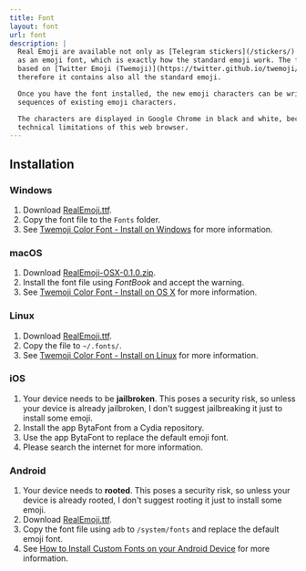 ```yaml
---
title: Font
layout: font
url: font
description: |
  Real Emoji are available not only as [Telegram stickers](/stickers/) but also
  as an emoji font, which is exactly how the standard emoji work. The font is
  based on [Twitter Emoji (Twemoji)](https://twitter.github.io/twemoji/),
  therefore it contains also all the standard emoji.

  Once you have the font installed, the new emoji characters can be written as
  sequences of existing emoji characters.

  The characters are displayed in Google Chrome in black and white, because of
  technical limitations of this web browser.
---
```

## Installation

### Windows

1. Download [RealEmoji.ttf](/fonts/RealEmoji.ttf).
2. Copy the font file to the `Fonts` folder.
3. See [Twemoji Color Font - Install on
   Windows](https://github.com/eosrei/twemoji-color-font#install-on-windows) for
   more information.

### macOS

1. Download [RealEmoji-OSX-0.1.0.zip](/fonts/RealEmoji-OSX-0.1.0.zip).
2. Install the font file using *FontBook* and accept the warning.
3. See [Twemoji Color Font - Install on OS
   X](https://github.com/eosrei/twemoji-color-font#install-on-os-x) for more
   information.

### Linux

1. Download [RealEmoji.ttf](/fonts/RealEmoji.ttf).
2. Copy the file to `~/.fonts/`.
3. See [Twemoji Color Font - Install on
   Linux](https://github.com/eosrei/twemoji-color-font#install-on-linux) for
   more information.

### iOS

1. Your device needs to be **jailbroken**. This poses a security risk, so unless
   your device is already jailbroken, I don't suggest jailbreaking it just to
   install some emoji.
2. Install the app BytaFont from a Cydia repository.
3. Use the app BytaFont to replace the default emoji font.
4. Please search the internet for more information.

### Android

1. Your device needs to **rooted**. This poses a security risk, so unless your
   device is already rooted, I don't suggest rooting it just to install some
   emoji.
2. Download [RealEmoji.ttf](/fonts/RealEmoji.ttf).
3. Copy the font file using `adb` to `/system/fonts` and replace the default
   emoji font.
4. See [How to Install Custom Fonts on your Android
   Device](https://joyofandroid.com/how-to-install-custom-fonts-on-your-android-device/)
   for more information.
